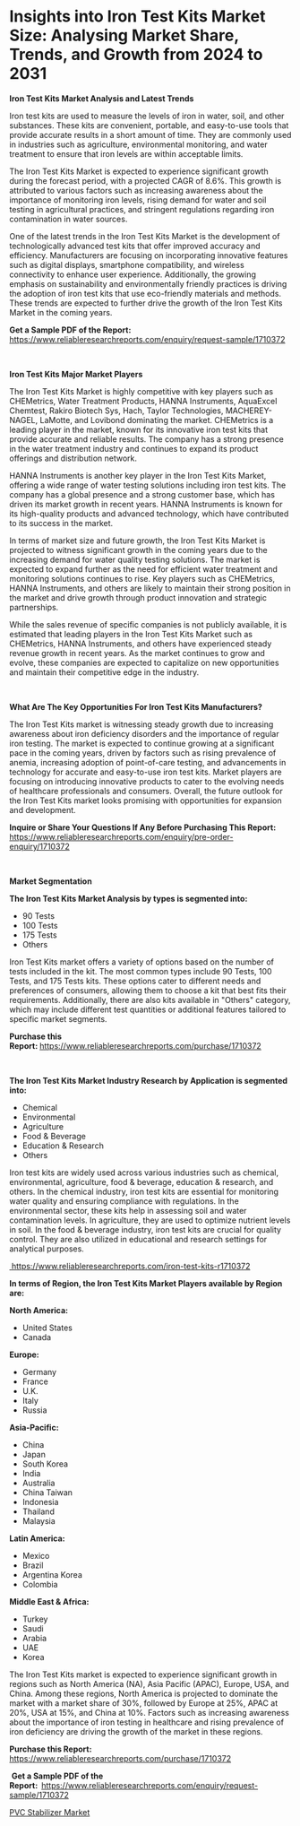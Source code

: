 <p><h1>Insights into Iron Test Kits Market Size: Analysing Market Share, Trends, and Growth from 2024 to 2031</h1></p><p><strong>Iron Test Kits Market Analysis and Latest Trends</strong></p>
<p><p>Iron test kits are used to measure the levels of iron in water, soil, and other substances. These kits are convenient, portable, and easy-to-use tools that provide accurate results in a short amount of time. They are commonly used in industries such as agriculture, environmental monitoring, and water treatment to ensure that iron levels are within acceptable limits.</p><p>The Iron Test Kits Market is expected to experience significant growth during the forecast period, with a projected CAGR of 8.6%. This growth is attributed to various factors such as increasing awareness about the importance of monitoring iron levels, rising demand for water and soil testing in agricultural practices, and stringent regulations regarding iron contamination in water sources.</p><p>One of the latest trends in the Iron Test Kits Market is the development of technologically advanced test kits that offer improved accuracy and efficiency. Manufacturers are focusing on incorporating innovative features such as digital displays, smartphone compatibility, and wireless connectivity to enhance user experience. Additionally, the growing emphasis on sustainability and environmentally friendly practices is driving the adoption of iron test kits that use eco-friendly materials and methods. These trends are expected to further drive the growth of the Iron Test Kits Market in the coming years.</p></p>
<p><strong>Get a Sample PDF of the Report:&nbsp;</strong> <a href="https://www.reliableresearchreports.com/enquiry/request-sample/1710372">https://www.reliableresearchreports.com/enquiry/request-sample/1710372</a></p>
<p>&nbsp;</p>
<p><strong>Iron Test Kits Major Market Players</strong></p>
<p><p>The Iron Test Kits Market is highly competitive with key players such as CHEMetrics, Water Treatment Products, HANNA Instruments, AquaExcel Chemtest, Rakiro Biotech Sys, Hach, Taylor Technologies, MACHEREY-NAGEL, LaMotte, and Lovibond dominating the market. CHEMetrics is a leading player in the market, known for its innovative iron test kits that provide accurate and reliable results. The company has a strong presence in the water treatment industry and continues to expand its product offerings and distribution network.</p><p>HANNA Instruments is another key player in the Iron Test Kits Market, offering a wide range of water testing solutions including iron test kits. The company has a global presence and a strong customer base, which has driven its market growth in recent years. HANNA Instruments is known for its high-quality products and advanced technology, which have contributed to its success in the market.</p><p>In terms of market size and future growth, the Iron Test Kits Market is projected to witness significant growth in the coming years due to the increasing demand for water quality testing solutions. The market is expected to expand further as the need for efficient water treatment and monitoring solutions continues to rise. Key players such as CHEMetrics, HANNA Instruments, and others are likely to maintain their strong position in the market and drive growth through product innovation and strategic partnerships.</p><p>While the sales revenue of specific companies is not publicly available, it is estimated that leading players in the Iron Test Kits Market such as CHEMetrics, HANNA Instruments, and others have experienced steady revenue growth in recent years. As the market continues to grow and evolve, these companies are expected to capitalize on new opportunities and maintain their competitive edge in the industry.</p></p>
<p>&nbsp;</p>
<p><strong>What Are The Key Opportunities For Iron Test Kits Manufacturers?</strong></p>
<p><p>The Iron Test Kits market is witnessing steady growth due to increasing awareness about iron deficiency disorders and the importance of regular iron testing. The market is expected to continue growing at a significant pace in the coming years, driven by factors such as rising prevalence of anemia, increasing adoption of point-of-care testing, and advancements in technology for accurate and easy-to-use iron test kits. Market players are focusing on introducing innovative products to cater to the evolving needs of healthcare professionals and consumers. Overall, the future outlook for the Iron Test Kits market looks promising with opportunities for expansion and development.</p></p>
<p><strong>Inquire or Share Your Questions If Any Before Purchasing This Report:</strong> <a href="https://www.reliableresearchreports.com/enquiry/pre-order-enquiry/1710372">https://www.reliableresearchreports.com/enquiry/pre-order-enquiry/1710372</a></p>
<p>&nbsp;</p>
<p><strong>Market Segmentation</strong></p>
<p><strong>The Iron Test Kits Market Analysis by types is segmented into:</strong></p>
<p><ul><li>90 Tests</li><li>100 Tests</li><li>175 Tests</li><li>Others</li></ul></p>
<p><p>Iron Test Kits market offers a variety of options based on the number of tests included in the kit. The most common types include 90 Tests, 100 Tests, and 175 Tests kits. These options cater to different needs and preferences of consumers, allowing them to choose a kit that best fits their requirements. Additionally, there are also kits available in "Others" category, which may include different test quantities or additional features tailored to specific market segments.</p></p>
<p><strong>Purchase this Report:&nbsp;</strong><a href="https://www.reliableresearchreports.com/purchase/1710372">https://www.reliableresearchreports.com/purchase/1710372</a></p>
<p>&nbsp;</p>
<p><strong>The Iron Test Kits Market Industry Research by Application is segmented into:</strong></p>
<p><ul><li>Chemical</li><li>Environmental</li><li>Agriculture</li><li>Food & Beverage</li><li>Education & Research</li><li>Others</li></ul></p>
<p><p>Iron test kits are widely used across various industries such as chemical, environmental, agriculture, food & beverage, education & research, and others. In the chemical industry, iron test kits are essential for monitoring water quality and ensuring compliance with regulations. In the environmental sector, these kits help in assessing soil and water contamination levels. In agriculture, they are used to optimize nutrient levels in soil. In the food & beverage industry, iron test kits are crucial for quality control. They are also utilized in educational and research settings for analytical purposes.</p></p>
<p><a href="https://www.reliableresearchreports.com/iron-test-kits-r1710372">&nbsp;https://www.reliableresearchreports.com/iron-test-kits-r1710372</a></p>
<p><strong>In terms of Region, the Iron Test Kits Market Players available by Region are:</strong></p>
<p>
    <p> <strong> North America: </strong>
        <ul>
            <li>United States</li>
            <li>Canada</li>
        </ul>
        </p> 
    <p> <strong> Europe: </strong>
        <ul>
            <li>Germany</li>
            <li>France</li>
            <li>U.K.</li>
            <li>Italy</li>
            <li>Russia</li>
        </ul>
        </p> 
    <p> <strong> Asia-Pacific: </strong>
        <ul>
            <li>China</li>
            <li>Japan</li>
            <li>South Korea</li>
            <li>India</li>
            <li>Australia</li>
            <li>China Taiwan</li>
            <li>Indonesia</li>
            <li>Thailand</li>
            <li>Malaysia</li>
        </ul>
        </p> 
    <p> <strong> Latin America: </strong>
        <ul>
            <li>Mexico</li>
            <li>Brazil</li>
            <li>Argentina Korea</li>
            <li>Colombia</li>
        </ul>
        </p> 
    <p> <strong> Middle East & Africa: </strong>
        <ul>
            <li>Turkey</li>
            <li>Saudi</li>
            <li>Arabia</li>
            <li>UAE</li>
            <li>Korea</li>
        </ul>
    </p>
    </p>
<p><p>The Iron Test Kits market is expected to experience significant growth in regions such as North America (NA), Asia Pacific (APAC), Europe, USA, and China. Among these regions, North America is projected to dominate the market with a market share of 30%, followed by Europe at 25%, APAC at 20%, USA at 15%, and China at 10%. Factors such as increasing awareness about the importance of iron testing in healthcare and rising prevalence of iron deficiency are driving the growth of the market in these regions.</p></p>
<p><strong>Purchase this Report: </strong><a href="https://www.reliableresearchreports.com/purchase/1710372">https://www.reliableresearchreports.com/purchase/1710372</a></p>
<p>&nbsp;<strong>Get a Sample PDF of the Report:&nbsp;&nbsp;</strong><a href="https://www.reliableresearchreports.com/enquiry/request-sample/1710372">https://www.reliableresearchreports.com/enquiry/request-sample/1710372</a></p>
<p><strong></strong></p>
<p><p><a href="https://github.com/wybrqqeb6/Market-Research-Report-List-1/blob/main/pvc-stabilizer-market.md">PVC Stabilizer Market</a></p></p>